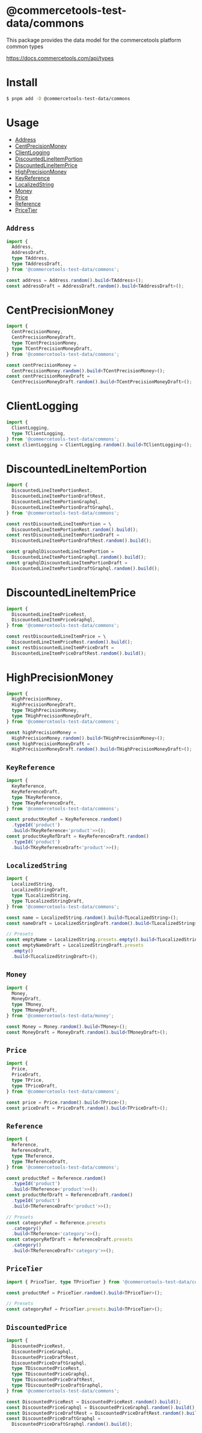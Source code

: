 # @commercetools-test-data/commons

This package provides the data model for the commercetools platform common types

https://docs.commercetools.com/api/types

# Install

```bash
$ pnpm add -D @commercetools-test-data/commons
```

# Usage

- [Address](#address)<br>
- [CentPrecisionMoney](#centprecisionmoney)<br>
- [ClientLogging](#clientlogging)<br>
- [DiscountedLineItemPortion](#dicountedlineitemportion)<br>
- [DiscountedLineItemPrice](#discountedlineitemprice)<br>
- [HighPrecisionMoney](#highprecisionmoney)<br>
- [KeyReference](#keyreference)<br>
- [LocalizedString](#localizedstring)<br>
- [Money](#money)<br>
- [Price](#price)<br>
- [Reference](#reference)<br>
- [PriceTier](#pricetier)<br>

## `Address`

```ts
import {
  Address,
  AddressDraft,
  type TAddress,
  type TAddressDraft,
} from '@commercetools-test-data/commons';

const address = Address.random().build<TAddress>();
const addressDraft = AddressDraft.random().build<TAddressDraft>();
```

# CentPrecisionMoney

```ts
import {
  CentPrecisionMoney,
  CentPrecisionMoneyDraft,
  type TCentPrecisionMoney,
  type TCentPrecisionMoneyDraft,
} from '@commercetools-test-data/commons';

const centPrecisionMoney =
  CentPrecisionMoney.random().build<TCentPrecisionMoney>();
const centPrecisionMoneyDraft =
  CentPrecisionMoneyDraft.random().build<TCentPrecisionMoneyDraft>();
```

# ClientLogging

```ts
import {
  ClientLogging,
  type TClientLogging,
} from '@commercetools-test-data/commons';
const clientLogging = ClientLogging.random().build<TClientLogging>();
```

# DiscountedLineItemPortion

```ts
import {
  DiscountedLineItemPortionRest,
  DiscountedLineItemPortionDraftRest,
  DiscountedLineItemPortionGraphql,
  DiscountedLineItemPortionDraftGraphql,
} from '@commercetools-test-data/commons';

const restDiscountedLineItemPortion = \
  DiscountedLineItemPortionRest.random().build();
const restDiscountedLineItemPortionDraft =
  DiscountedLineItemPortionDraftRest.random().build();

const graphqlDiscountedLineItemPortion =
  DiscountedLineItemPortionGraphql.random().build();
const graphqlDiscountedLineItemPortionDraft =
  DiscountedLineItemPortionDraftGraphql.random().build();
```

# DiscountedLineItemPrice

```ts
import {
  DiscountedLineItemPriceRest,
  DiscountedLineItemPriceGraphql,
} from '@commercetools-test-data/commons';

const restDiscountedLineItemPrice = \
  DiscountedLineItemPriceRest.random().build();
const restDiscountedLineItemPriceDraft =
  DiscountedLineItemPriceDraftRest.random().build();
```

# HighPrecisionMoney

```ts
import {
  HighPrecisionMoney,
  HighPrecisionMoneyDraft,
  type THighPrecisionMoney,
  type THighPrecisionMoneyDraft,
} from '@commercetools-test-data/commons';

const highPrecisionMoney =
  HighPrecisionMoney.random().build<THighPrecisionMoney>();
const highPrecisionMoneyDraft =
  HighPrecisionMoneyDraft.random().build<THighPrecisionMoneyDraft>();
```

## `KeyReference`

```ts
import {
  KeyReference,
  KeyReferenceDraft,
  type TKeyReference,
  type TKeyReferenceDraft,
} from '@commercetools-test-data/commons';

const productKeyRef = KeyReference.random()
  .typeId('product')
  .build<TKeyReference<'product'>>();
const productKeyRefDraft = KeyReferenceDraft.random()
  .typeId('product')
  .build<TKeyReferenceDraft<'product'>>();
```

## `LocalizedString`

```ts
import {
  LocalizedString,
  LocalizedStringDraft,
  type TLocalizedString,
  type TLocalizedStringDraft,
} from '@commercetools-test-data/commons';

const name = LocalizedString.random().build<TLocalizedString>();
const nameDraft = LocalizedStringDraft.random().build<TLocalizedString>();

// Presets
const emptyName = LocalizedString.presets.empty().build<TLocalizedString>();
const emptyNameDraft = LocalizedStringDraft.presets
  .empty()
  .build<TLocalizedStringDraft>();
```

## `Money`

```ts
import {
  Money,
  MoneyDraft,
  type TMoney,
  type TMoneyDraft,
} from '@commercetools-test-data/money';

const Money = Money.random().build<TMoney>();
const MoneyDraft = MoneyDraft.random().build<TMoneyDraft>();
```

## `Price`

```ts
import {
  Price,
  PriceDraft,
  type TPrice,
  type TPriceDraft,
} from '@commercetools-test-data/commons';

const price = Price.random().build<TPrice>();
const priceDraft = PriceDraft.random().build<TPriceDraft>();
```

## `Reference`

```ts
import {
  Reference,
  ReferenceDraft,
  type TReference,
  type TReferenceDraft,
} from '@commercetools-test-data/commons';

const productRef = Reference.random()
  .typeId('product')
  .build<TReference<'product'>>();
const productRefDraft = ReferenceDraft.random()
  .typeId('product')
  .build<TReferenceDraft<'product'>>();

// Presets
const categoryRef = Reference.presets
  .category()
  .build<TReference<'category'>>();
const categoryRefDraft = ReferenceDraft.presets
  .category()
  .build<TReferenceDraft<'category'>>();
```

## `PriceTier`

```ts
import { PriceTier, type TPriceTier } from '@commercetools-test-data/commons';

const productRef = PriceTier.random().build<TPriceTier>();

// Presets
const categoryRef = PriceTier.presets.build<TPriceTier>();
```

## `DiscountedPrice`

```ts
import {
  DiscountedPriceRest,
  DiscountedPriceGraphql,
  DiscountedPriceDraftRest,
  DiscountedPriceDraftGraphql,
  type TDiscountedPriceRest,
  type TDiscountedPriceGraphql,
  type TDiscountedPriceDraftRest,
  type TDiscountedPriceDraftGraphql,
} from '@commercetools-test-data/commons';

const DiscountedPriceRest = DiscountedPriceRest.random().build();
const DiscountedPriceGraphql = DiscountedPriceGraphql.random().build();
const DiscountedPriceDraftRest = DiscountedPriceDraftRest.random().build();
const DiscountedPriceDraftGraphql =
  DiscountedPriceDraftGraphql.random().build();
```
